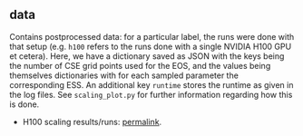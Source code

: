 ## data

Contains postprocessed data: for a particular label, the runs were done with that setup (e.g. `h100` refers to the runs done with a single NVIDIA H100 GPU et cetera). Here, we have a dictionary saved as JSON with the keys being the number of CSE grid points used for the EOS, and the values being themselves dictionaries with for each sampled parameter the corresponding ESS. An additional key `runtime` stores the runtime as given in the log files. See `scaling_plot.py` for further information regarding how this is done.

- H100 scaling results/runs: [permalink](https://github.com/ThibeauWouters/paper_jose/tree/c653fc0f029b88acc0c3d64b8e9e4bdf2209ac4e/src/paper_jose/inference/CSE_systematics). 